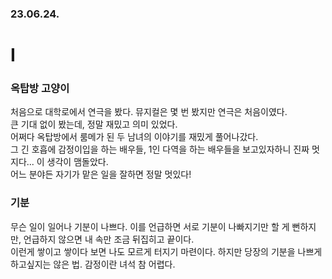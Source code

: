 ### 23.06.24.
# I
### 옥탑방 고양이
처음으로 대학로에서 연극을 봤다. 뮤지컬은 몇 번 봤지만 연극은 처음이였다.   
큰 기대 없이 봤는데, 정말 재밌고 의미 있었다.   
어쩌다 옥탑방에서 룸메가 된 두 남녀의 이야기를 재밌게 풀어나갔다.   
그 긴 호흡에 감정이입을 하는 배우들, 1인 다역을 하는 배우들을 보고있자하니 진짜 멋지다... 이 생각이 맴돌았다.   
어느 분야든 자기가 맡은 일을 잘하면 정말 멋있다!
### 기분
무슨 일이 일어나 기분이 나쁘다. 이를 언급하면 서로 기분이 나빠지기만 할 게 뻔하지만, 언급하지 않으면 내 속만 조금 뒤집히고 끝이다.   
이런게 쌓이고 쌓이다 보면 나도 모르게 터지기 마련이다. 하지만 당장의 기분을 나쁘게 하고싶지는 않은 법. 감정이란 녀석 참 어렵다.
